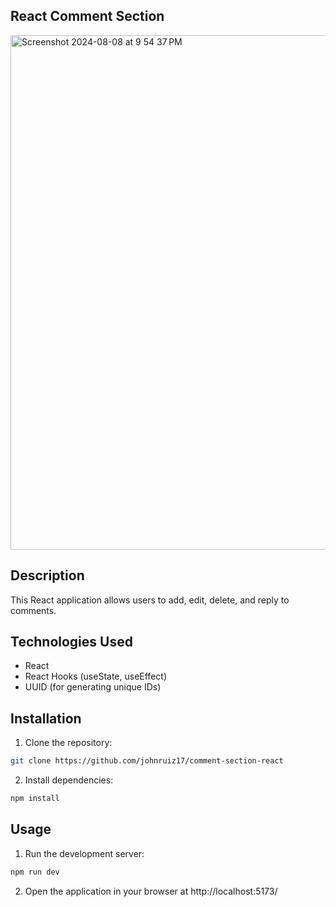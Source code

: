 ## React Comment Section
<img width="823" alt="Screenshot 2024-08-08 at 9 54 37 PM" src="https://github.com/user-attachments/assets/0e51fc73-8c58-4459-98dc-3a98a96e3629">

## Description
This React application allows users to add, edit, delete, and reply to comments.

## Technologies Used
* React
* React Hooks (useState, useEffect)
* UUID (for generating unique IDs)
  
## Installation
1. Clone the repository:
```bash
git clone https://github.com/johnruiz17/comment-section-react
```

2. Install dependencies:
```bash
npm install
```

## Usage
1. Run the development server:
```bash
npm run dev
```

2. Open the application in your browser at http://localhost:5173/
